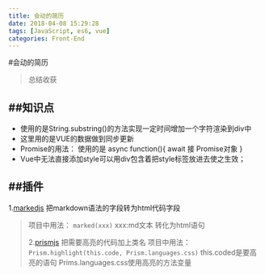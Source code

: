 ```yaml
---
title: 会动的简历
date: 2018-04-08 15:29:28
tags: [JavaScript, es6, vue]
categories: Front-End
---
```


#会动的简历

> 总结收获

## ##知识点

- 使用的是String.substring()的方法实现一定时间增加一个字符渲染到div中
- 这里用的是VUE的数据做到同步更新
- Promise的用法：
  使用的是 async function(){
      await 接 Promise对象
  }
- Vue中无法直接添加style可以用div包含着把style标签放进去使之生效；

## ##插件

1.[markedjs](https://github.com/markedjs/marked)
把markdown语法的字段转为html代码字段

>   项目中用法：
>   `marked(xxx)`
> xxx:md文本 转化为html语句
>
> 2.[prismjs](https://prismjs.com/)
> 把需要高亮的代码加上类名
>   项目中用法：
>   `Prism.highlight(this.code, Prism.languages.css)`
> this.coded是要高亮的语句
> Prims.languages.css使用高亮的方法变量


